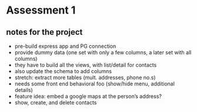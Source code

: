 # Assessment 1


## notes for the project

- pre-build express app and PG connection
- provide dummy data (one set with only a few columns, a later set with all columns)
- they have to build all the views, with list/detail for contacts
- also update the schema to add columns
- stretch: extract more tables (mult. addresses, phone no.s)
- needs some front end behavioral foo (show/hide menu, additional details)
- feature idea: embed a google maps at the person’s address?
- show, create, and delete contacts
